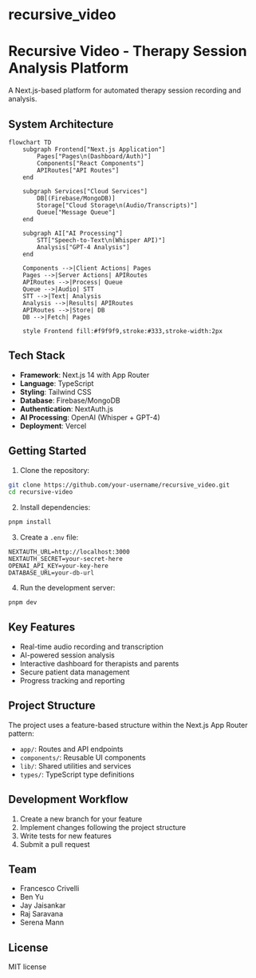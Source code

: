 # recursive_video

# Recursive Video - Therapy Session Analysis Platform

A Next.js-based platform for automated therapy session recording and analysis.

## System Architecture

```mermaid
flowchart TD
    subgraph Frontend["Next.js Application"]
        Pages["Pages\n(Dashboard/Auth)"]
        Components["React Components"]
        APIRoutes["API Routes"]
    end

    subgraph Services["Cloud Services"]
        DB[(Firebase/MongoDB)]
        Storage["Cloud Storage\n(Audio/Transcripts)"]
        Queue["Message Queue"]
    end

    subgraph AI["AI Processing"]
        STT["Speech-to-Text\n(Whisper API)"]
        Analysis["GPT-4 Analysis"]
    end

    Components -->|Client Actions| Pages
    Pages -->|Server Actions| APIRoutes
    APIRoutes -->|Process| Queue
    Queue -->|Audio| STT
    STT -->|Text| Analysis
    Analysis -->|Results| APIRoutes
    APIRoutes -->|Store| DB
    DB -->|Fetch| Pages
    
    style Frontend fill:#f9f9f9,stroke:#333,stroke-width:2px
```

## Tech Stack

- **Framework**: Next.js 14 with App Router
- **Language**: TypeScript
- **Styling**: Tailwind CSS
- **Database**: Firebase/MongoDB
- **Authentication**: NextAuth.js
- **AI Processing**: OpenAI (Whisper + GPT-4)
- **Deployment**: Vercel

## Getting Started

1. Clone the repository:
```bash
git clone https://github.com/your-username/recursive_video.git
cd recursive-video
```

2. Install dependencies:
```bash
pnpm install
```

3. Create a `.env` file:
```env
NEXTAUTH_URL=http://localhost:3000
NEXTAUTH_SECRET=your-secret-here
OPENAI_API_KEY=your-key-here
DATABASE_URL=your-db-url
```

4. Run the development server:
```bash
pnpm dev
```

## Key Features

- Real-time audio recording and transcription
- AI-powered session analysis
- Interactive dashboard for therapists and parents
- Secure patient data management
- Progress tracking and reporting

## Project Structure

The project uses a feature-based structure within the Next.js App Router pattern:

- `app/`: Routes and API endpoints
- `components/`: Reusable UI components
- `lib/`: Shared utilities and services
- `types/`: TypeScript type definitions

## Development Workflow

1. Create a new branch for your feature
2. Implement changes following the project structure
3. Write tests for new features
4. Submit a pull request

## Team

- Francesco Crivelli
- Ben Yu
- Jay Jaisankar
- Raj Saravana
- Serena Mann

## License

MIT license